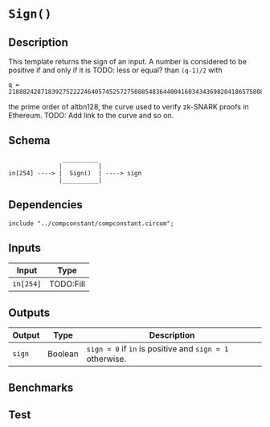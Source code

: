 # `Sign()` 

## Description

This template returns the sign of an input. 
A number is considered to be positive if and only if it is TODO: less or equal? than `(q-1)/2` with
```
q = 21888242871839275222246405745257275088548364400416034343698204186575808495617
```
the prime order of altbn128, the curve used to verify zk-SNARK proofs in Ethereum.
TODO: Add link to the curve and so on.

## Schema

```
               __________ 
              |          |
in[254] ----> |  Sign()  | ----> sign
              |__________|     
```

## Dependencies

```
include "../compconstant/compconstant.circom";
```

## Inputs

| Input             | Type           |
| -------------     | -------------  | 
| `in[254]`         | TODO:Fill      |


## Outputs

| Output        | Type           | Description     |
| ------------- | -------------  | ----------      | 
| `sign`        | Boolean        | `sign = 0` if `in` is positive and `sign = 1` otherwise. |

## Benchmarks 

## Test
